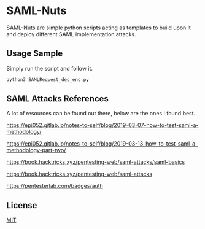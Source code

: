 # SAML-Nuts

SAML-Nuts are simple python scripts acting as templates to build upon it and deploy different SAML implementation attacks.

## Usage Sample

Simply run the script and follow it.

```python
python3 SAMLRequest_dec_enc.py
```

## SAML Attacks References

A lot of resources can be found out there, below are the ones I found best.

https://epi052.gitlab.io/notes-to-self/blog/2019-03-07-how-to-test-saml-a-methodology/

https://epi052.gitlab.io/notes-to-self/blog/2019-03-13-how-to-test-saml-a-methodology-part-two/

https://book.hacktricks.xyz/pentesting-web/saml-attacks/saml-basics

https://book.hacktricks.xyz/pentesting-web/saml-attacks

https://pentesterlab.com/badges/auth

## License
[MIT](https://choosealicense.com/licenses/mit/)
